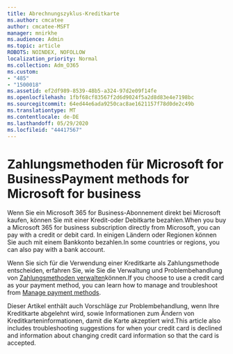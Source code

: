 ```yaml
---
title: Abrechnungszyklus-Kreditkarte
ms.author: cmcatee
author: cmcatee-MSFT
manager: mnirkhe
ms.audience: Admin
ms.topic: article
ROBOTS: NOINDEX, NOFOLLOW
localization_priority: Normal
ms.collection: Adm_O365
ms.custom:
- "485"
- "1500018"
ms.assetid: ef2df989-8539-48b5-a324-97d2e09f14fe
ms.openlocfilehash: 1fbf68cf83567f2d6d9024f5a2d8d83e4e7198bc
ms.sourcegitcommit: 64ed44e6ada9250cac8ae1621157f78d0de2c49b
ms.translationtype: MT
ms.contentlocale: de-DE
ms.lasthandoff: 05/29/2020
ms.locfileid: "44417567"
---
```

# <a name="payment-methods-for-microsoft-for-business"></a><span data-ttu-id="f5173-102">Zahlungsmethoden für Microsoft for Business</span><span class="sxs-lookup"><span data-stu-id="f5173-102">Payment methods for Microsoft for business</span></span>

<span data-ttu-id="f5173-103">Wenn Sie ein Microsoft 365 for Business-Abonnement direkt bei Microsoft kaufen, können Sie mit einer Kredit-oder Debitkarte bezahlen.</span><span class="sxs-lookup"><span data-stu-id="f5173-103">When you buy a Microsoft 365 for business subscription directly from Microsoft, you can pay with a credit or debit card.</span></span> <span data-ttu-id="f5173-104">In einigen Ländern oder Regionen können Sie auch mit einem Bankkonto bezahlen.</span><span class="sxs-lookup"><span data-stu-id="f5173-104">In some countries or regions, you can also pay with a bank account.</span></span>
  
<span data-ttu-id="f5173-105">Wenn Sie sich für die Verwendung einer Kreditkarte als Zahlungsmethode entscheiden, erfahren Sie, wie Sie die Verwaltung und Problembehandlung von [Zahlungsmethoden verwalten](https://docs.microsoft.com/microsoft-365/commerce/billing-and-payments/manage-payment-methods)können.</span><span class="sxs-lookup"><span data-stu-id="f5173-105">If you choose to use a credit card as your payment method, you can learn how to manage and troubleshoot from [Manage payment methods](https://docs.microsoft.com/microsoft-365/commerce/billing-and-payments/manage-payment-methods).</span></span>
  
<span data-ttu-id="f5173-106">Dieser Artikel enthält auch Vorschläge zur Problembehandlung, wenn Ihre Kreditkarte abgelehnt wird, sowie Informationen zum Ändern von Kreditkarteninformationen, damit die Karte akzeptiert wird.</span><span class="sxs-lookup"><span data-stu-id="f5173-106">This article also includes troubleshooting suggestions for when your credit card is declined and information about changing credit card information so that the card is accepted.</span></span>